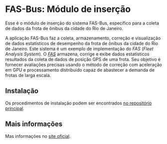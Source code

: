 # FAS-Bus: Módulo de inserção

Esse é o módulo de inserção do sistema FAS-Bus, específico para a coleta de dados da frota de ônibus da cidade do Rio de Janeiro.

A aplicação FAS-Bus faz a coleta, armazenamento, correção e visualização de dados estatísticos de desempenho da frota de ônibus da cidade do Rio de Janeiro. Este sistema é um exemplo de implementação do *FAS* (*Fleet Analysis System*). O [*FAS*](https://fasbus.gta.ufrj.br) armazena, corrige e exibe dados estatísticos resultados da coleta de dados de posição GPS de uma frota. Seu objetivo é fornecer avaliações precisas usando o método de correção com aceleração em GPU e processamento distribuído capaz de abastecer a demanda de frotas de larga escala.

## Instalação

Os procedimentos de instalação podem ser encontrados [no repositório principal](https://github.com/Projeto-Onibus/FAS-Bus).

## Mais informações

Mas informações no [site oficial](https://fasbus.gta.ufrj.br).